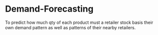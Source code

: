 # Demand-Forecasting
To predict how much qty of each product must a retailer stock basis their own demand pattern as well as patterns of their nearby retailers.
